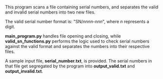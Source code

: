 This program scans a file containing serial numbers, and separates the valid and invalid serial numbers into two new files.

The valid serial number format is: "SN/_nnnn-nnn_", where _n_ represents a digit.

**main_program.py** handles file opening and closing, while **valid_sn_functions.py** performs the logic used to check serial numbers against the valid format and separates the numbers into their respective files.

A sample input file, **serial_number.txt**, is provided. The serial numbers in that file get segregated by the program into **output_valid.txt** and **output_invalid.txt**. 
